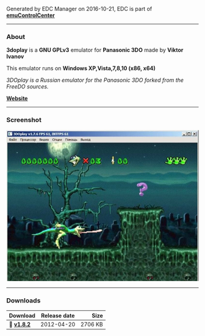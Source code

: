 Generated by EDC Manager on 2016-10-21, EDC is part of [**emuControlCenter**](https://github.com/PhoenixInteractiveNL/emuControlCenter/wiki)
***
### About
**3doplay** is a **GNU GPLv3** emulator for **Panasonic 3DO** made by **Viktor Ivanov**

This emulator runs on **Windows XP,Vista,7,8,10 (x86, x64)**

_3DOplay is a Russian emulator for the Panasonic 3DO forked from the FreeDO sources._

[**Website**](https://code.google.com/archive/p/3doplay/)
***
### Screenshot
![](https://raw.githubusercontent.com/PhoenixInteractiveNL/edc-masterhook/master/downloadhooks/3doplay/3doplay_screen.jpg)
***
### Downloads
| Download | Release date  | Size       |
|:---------|:-------------:|-----------:|
| :floppy_disk: [**v1.8.2**](https://github.com/PhoenixInteractiveNL/edc-repo0001/raw/master/3doplay/1.8.2.7z) | 2012-04-20 | 2706 KB |
